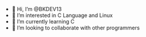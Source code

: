 - 👋 Hi, I’m @BKDEV13
- 👀 I’m interested in C Language and Linux 
- 🌱 I’m currently learning C
- 💞️ I’m looking to collaborate with other programmers 

<!---
BKDEV13/BKDEV13 is a ✨ special ✨ repository because its `README.md` (this file) appears on your GitHub profile.
You can click the Preview link to take a look at your changes.
--->
